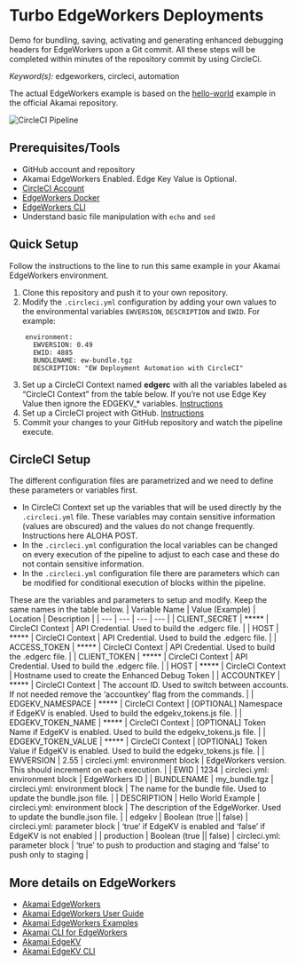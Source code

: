# Turbo EdgeWorkers Deployments
Demo for bundling, saving, activating and generating enhanced debugging headers for EdgeWorkers upon a Git commit. All these steps will be completed within minutes of the repository commit by using CircleCi. 

*Keyword(s):* edgeworkers, circleci, automation<br>

The actual EdgeWorkers example is based on the [hello-world](https://github.com/akamai/edgeworkers-examples/tree/master/hello-world) example in the official Akamai repository.

![CircleCI Pipeline](http://jaescalo.test.edgekey.net/images/CircleCI-flow.jpg)

## Prerequisites/Tools
- GitHub account and repository
- Akamai EdgeWorkers Enabled. Edge Key Value is Optional.
- [CircleCI Account](https://app.circleci.com/dashboard)
- [EdgeWorkers Docker](https://hub.docker.com/r/akamai/edgeworkers)
- [EdgeWorkers CLI](https://github.com/akamai/cli-edgeworkers)
- Understand basic file manipulation with `echo` and `sed`

## Quick Setup
Follow the instructions to the line to run this same example in your Akamai EdgeWorkers environment.
1. Clone this repository and push it to your own repository. 
2. Modify the `.circleci.yml` configuration by adding your own values to the environmental variables `EWVERSION`, `DESCRIPTION` and `EWID`. For example:
```
    environment:
      EWVERSION: 0.49
      EWID: 4885
      BUNDLENAME: ew-bundle.tgz
      DESCRIPTION: "EW Deployment Automation with CircleCI"
```
3. Set up a CircleCI Context named **edgerc** with all the variables labeled as “CircleCI Context” from the table below. If you’re not use Edge Key Value then ignore the EDGEKV_* variables. [Instructions](https://circleci.com/docs/2.0/contexts/)
4. Set up a CircleCI project with GitHub. [Instructions](https://circleci.com/docs/2.0/getting-started/)
5. Commit your changes to your GitHub repository and watch the pipeline execute.

## CircleCI Setup
The different configuration files are parametrized and we need to define these parameters or variables first.

* In CircleCI Context set up the variables that will be used directly by the `.circleci.yml` file. These variables may contain sensitive information (values are obscured) and the values do not change frequently. Instructions here ALOHA POST.
* In the `.circleci.yml` configuration the local variables can be changed on every execution of the pipeline to adjust to each case and these do not contain sensitive information.
* In the `.circleci.yml` configuration file there are parameters which can be modified for conditional execution of blocks within the pipeline.

These are the variables and parameters to setup and modify. Keep the same names in the table below.
| Variable Name | Value (Example) | Location | Description |
| --- | --- |  --- |  --- | 
| CLIENT_SECRET | ***** | CircleCI Context | API Credential. Used to build the .edgerc file. |
| HOST | ***** | CircleCI Context | API Credential. Used to build the .edgerc file. |
| ACCESS_TOKEN | ***** | CircleCI Context | API Credential. Used to build the .edgerc file. |
| CLIENT_TOKEN | ***** | CircleCI Context | API Credential. Used to build the .edgerc file. |
| HOST | ***** | CircleCI Context | Hostname used to create the Enhanced Debug Token |
| ACCOUNTKEY | ***** | CircleCI Context | The account ID. Used to switch between accounts. If not needed remove the ‘accountkey’ flag from the commands. |
| EDGEKV_NAMESPACE | ***** | CircleCI Context | [OPTIONAL] Namespace if EdgeKV is enabled. Used to build the edgekv_tokens.js file. |
| EDGEKV_TOKEN_NAME | ***** | CircleCI Context | [OPTIONAL] Token Name if EdgeKV is enabled. Used to build the edgekv_tokens.js file.  |
| EDGEKV_TOKEN_VALUE | ***** | CircleCI Context | [OPTIONAL] Token Value if EdgeKV is enabled. Used to build the edgekv_tokens.js file.  |
| EWVERSION | 2.55 | circleci.yml: environment block | EdgeWorkers version. This should increment on each execution. |
| EWID | 1234 | circleci.yml: environment block | EdgeWorkers ID |
| BUNDLENAME | my_bundle.tgz | circleci.yml: environment block | The name for the bundle file. Used to update the bundle.json file. |
| DESCRIPTION | Hello World Example | circleci.yml: environment block | The description of the EdgeWorker. Used to update the bundle.json file. |
| edgekv | Boolean (true \|\| false) | circleci.yml: parameter block | ‘true’ if EdgeKV is enabled and ‘false’ if EdgeKV is not enabled |
| production | Boolean (true \|\| false) | circleci.yml: parameter block | ‘true’ to push to production and staging and ‘false’ to push only to staging |

## More details on EdgeWorkers
- [Akamai EdgeWorkers](https://developer.akamai.com/akamai-edgeworkers-overview)
- [Akamai EdgeWorkers User Guide](https://learn.akamai.com/en-us/webhelp/edgeworkers/edgeworkers-user-guide/GUID-14077BCA-0D9F-422C-8273-2F3E37339D5B.html)
- [Akamai EdgeWorkers Examples](https://github.com/akamai/edgeworkers-examples)
- [Akamai CLI for EdgeWorkers](https://developer.akamai.com/legacy/cli/packages/edgeworkers.html)
- [Akamai EdgeKV](https://learn.akamai.com/en-us/webhelp/edgeworkers/edgekv-getting-started-guide/index.html)
- [Akamai EdgeKV CLI](https://github.com/akamai/cli-edgeworkers/blob/master/docs/edgekv_cli.md)